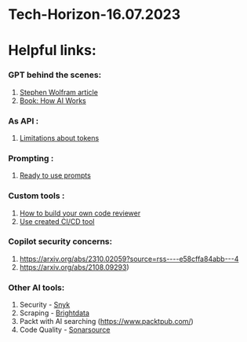 # Tech-Horizon-16.07.2023
# Helpful links:
### GPT behind the scenes:
1. [Stephen Wolfram article](https://writings.stephenwolfram.com/2023/02/what-is-chatgpt-doing-and-why-does-it-work/)
2. [Book: How AI Works](https://nostarch.com/how-ai-works)
### As API :
1. [Limitations about tokens](https://platform.openai.com/docs/guides/rate-limits/what-are-rate-limits)
### Prompting :
1. [Ready to use prompts](https://github.com/f/awesome-chatgpt-prompts#prompts)
### Custom tools :
1. [How to build your own code reviewer](https://www.packtpub.com/article-hub/build-a-project-that-automates-your-code-review)
2. [Use created CI/CD tool](https://github.com/mattzcarey/code-review-gpt)
### Copilot security concerns:
1. https://arxiv.org/abs/2310.02059?source=rss----e58cffa84abb---4
2. https://arxiv.org/abs/2108.09293)
### Other AI tools:
1. Security - [Snyk](https://snyk.io/)
2. Scraping - [Brightdata](https://brightdata.com/)
3. Packt with AI searching (https://www.packtpub.com/)
4. Code Quality - [Sonarsource](https://www.sonarsource.com/solutions/for-developers/)

